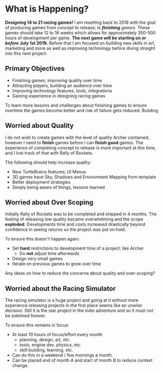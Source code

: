 
# What is Happening?

**Designing 14 to 21 racing games!** I am resetting back to 2018 with the goal of producing games from concept to release; _ie **finishing** games_. These games should take 12 to 16 weeks which allows for approximately 350-500 hours of development per game. **The next game will be starting on _or before_ July 1st 2019.** Before that I am focused on building new skills in art, marketing and more as well as improving technology before diving straight into this next project.

## Primary Objectives

- Finishing games, improving quality over time
- Attracting players, building an audience over time
- Improving technology features, tools, integrations
- Gaining experience in designing racing games

To learn more lessons and challenges about finishing games to ensure overtime the games become better and risk of failure gets reduced. Building

## Worried about Quality

I do not wish to create games with the level of quality Archer contained; however I need to **finish** games before I can **finish good** games. The experience of completing concept to release is more important at this time, and I lost track of that with Rally of Rockets.

The following should help increase quality:

- New TurtleBrains features; UI Menus
- 3D games have Sky, Shadows and Environment Mapping from template
- Better deployment strategies
- Simply being aware of things, lessons learned

## Worried about Over Scoping

Initially Rally of Rockets was to be completed and shipped in 4 months. The feeling of releasing low quality became overwhelming and the scope **exploded**. Developments time and costs increased drastically beyond confidence in seeing returns so the project was put on hold.

To ensure this doesn't happen again:

- Set **hard** restrictions to development time of a project; like Archer
	- Do **not** adjust time afterwards
- Design very small games
- Iterate on previous games to grow over time

Any ideas on how to reduce the concerns about quality and over-scoping?

## Worried about the Racing Simulator

The racing simulator is a huge project and going at it without more experience releasing projects in the first place seems like an unwise decision. Still it is the star project in the indie adventure and so it must not be sidelined forever.

To ensure this remains in focus:

- At least 10 hours of focus/effort every month
	- planning, design, art, etc.
	- tools, engine dev, physics, etc.
	- skill building, learning, etc.
- Can do this in a weekend / few mornings a month.
- Can be placed end of month A and start of month B to reduce context change.
